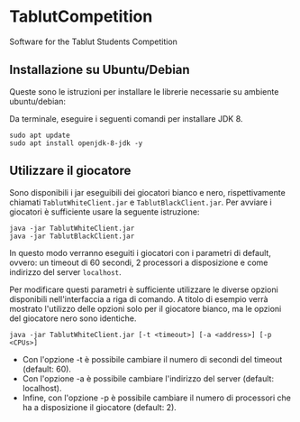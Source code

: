 # TablutCompetition
Software for the Tablut Students Competition

## Installazione su Ubuntu/Debian 

Queste sono le istruzioni per installare le librerie necessarie su ambiente
ubuntu/debian:

Da terminale, eseguire i seguenti comandi per installare JDK 8.

```
sudo apt update
sudo apt install openjdk-8-jdk -y
```

## Utilizzare il giocatore

Sono disponibili i jar eseguibili dei giocatori bianco e nero, rispettivamente chiamati `TablutWhiteClient.jar` e `TablutBlackClient.jar`. Per avviare i giocatori è sufficiente usare la seguente istruzione:

```
java -jar TablutWhiteClient.jar
java -jar TablutBlackClient.jar
```

In questo modo verranno eseguiti i giocatori con i parametri di default, ovvero: un timeout di 60 secondi, 2 processori a disposizione e come indirizzo del server `localhost`.

Per modificare questi parametri è sufficiente utilizzare le diverse opzioni disponibili nell'interfaccia a riga di comando. A titolo di esempio verrà mostrato l'utilizzo delle opzioni solo per il giocatore bianco, ma le opzioni del giocatore nero sono identiche.

```
java -jar TablutWhiteClient.jar [-t <timeout>] [-a <address>] [-p <CPUs>]
```

- Con l'opzione -t è possibile cambiare il numero di secondi del timeout (default: 60).
- Con l'opzione -a è possibile cambiare l'indirizzo del server (default: localhost).
- Infine, con l'opzione -p è possibile cambiare il numero di processori che ha a disposizione il giocatore (default: 2).
